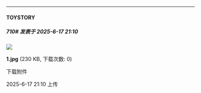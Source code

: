 ﻿
*****

####  TOYSTORY  
##### 710#       发表于 2025-6-17 21:10

<img src="https://img.stage1st.com/forum/202506/17/211055kqk5g8yh8ksqljkm.jpg" referrerpolicy="no-referrer">

<strong>1.jpg</strong> (230 KB, 下载次数: 0)

下载附件

2025-6-17 21:10 上传

